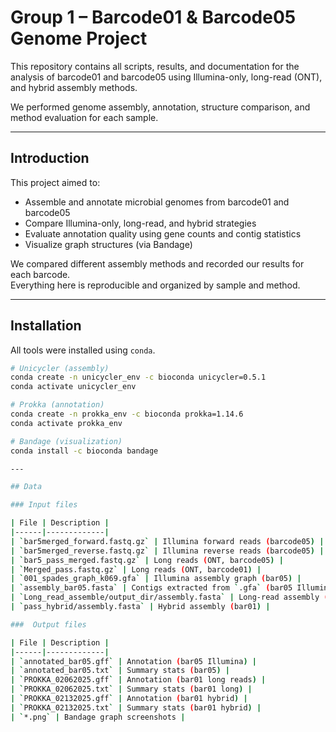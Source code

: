 #  Group 1 – Barcode01 & Barcode05 Genome Project

This repository contains all scripts, results, and documentation for the analysis of barcode01 and barcode05 using Illumina-only, long-read (ONT), and hybrid assembly methods.

We performed genome assembly, annotation, structure comparison, and method evaluation for each sample.

---

## Introduction

This project aimed to:

- Assemble and annotate microbial genomes from barcode01 and barcode05
- Compare Illumina-only, long-read, and hybrid strategies
- Evaluate annotation quality using gene counts and contig statistics
- Visualize graph structures (via Bandage)

We compared different assembly methods and recorded our results for each barcode.  
Everything here is reproducible and organized by sample and method.

---

## Installation

All tools were installed using `conda`.

```bash
# Unicycler (assembly)
conda create -n unicycler_env -c bioconda unicycler=0.5.1
conda activate unicycler_env

# Prokka (annotation)
conda create -n prokka_env -c bioconda prokka=1.14.6
conda activate prokka_env

# Bandage (visualization)
conda install -c bioconda bandage

---

## Data

### Input files

| File | Description |
|------|-------------|
| `bar5merged_forward.fastq.gz` | Illumina forward reads (barcode05) |
| `bar5merged_reverse.fastq.gz` | Illumina reverse reads (barcode05) |
| `bar5_pass_merged.fastq.gz` | Long reads (ONT, barcode05) |
| `Merged_pass.fastq.gz` | Long reads (ONT, barcode01) |
| `001_spades_graph_k069.gfa` | Illumina assembly graph (bar05) |
| `assembly_bar05.fasta` | Contigs extracted from `.gfa` (bar05 Illumina) |
| `Long_read_assemble/output_dir/assembly.fasta` | Long-read assembly (bar01) |
| `pass_hybrid/assembly.fasta` | Hybrid assembly (bar01) |

###  Output files

| File | Description |
|------|-------------|
| `annotated_bar05.gff` | Annotation (bar05 Illumina) |
| `annotated_bar05.txt` | Summary stats (bar05) |
| `PROKKA_02062025.gff` | Annotation (bar01 long reads) |
| `PROKKA_02062025.txt` | Summary stats (bar01 long) |
| `PROKKA_02132025.gff` | Annotation (bar01 hybrid) |
| `PROKKA_02132025.txt` | Summary stats (bar01 hybrid) |
| `*.png` | Bandage graph screenshots |
